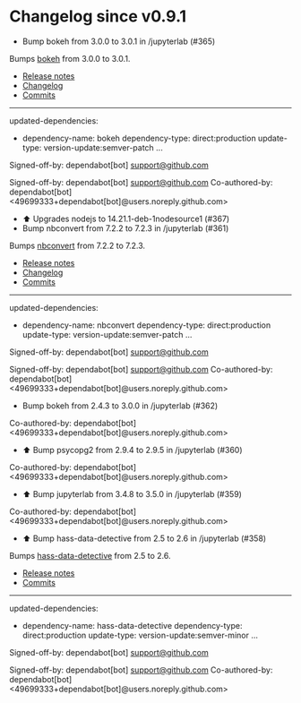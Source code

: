 # Changelog since v0.9.1
- Bump bokeh from 3.0.0 to 3.0.1 in /jupyterlab (#365)

Bumps [bokeh](https://github.com/bokeh/bokeh) from 3.0.0 to 3.0.1.
- [Release notes](https://github.com/bokeh/bokeh/releases)
- [Changelog](https://github.com/bokeh/bokeh/blob/3.0.1/docs/CHANGELOG)
- [Commits](https://github.com/bokeh/bokeh/compare/3.0.0...3.0.1)

---
updated-dependencies:
- dependency-name: bokeh
  dependency-type: direct:production
  update-type: version-update:semver-patch
...

Signed-off-by: dependabot[bot] <support@github.com>

Signed-off-by: dependabot[bot] <support@github.com>
Co-authored-by: dependabot[bot] <49699333+dependabot[bot]@users.noreply.github.com> 
- ⬆️ Upgrades nodejs to 14.21.1-deb-1nodesource1 (#367) 
- Bump nbconvert from 7.2.2 to 7.2.3 in /jupyterlab (#361)

Bumps [nbconvert](https://github.com/jupyter/nbconvert) from 7.2.2 to 7.2.3.
- [Release notes](https://github.com/jupyter/nbconvert/releases)
- [Changelog](https://github.com/jupyter/nbconvert/blob/main/CHANGELOG.md)
- [Commits](https://github.com/jupyter/nbconvert/compare/v7.2.2...v7.2.3)

---
updated-dependencies:
- dependency-name: nbconvert
  dependency-type: direct:production
  update-type: version-update:semver-patch
...

Signed-off-by: dependabot[bot] <support@github.com>

Signed-off-by: dependabot[bot] <support@github.com>
Co-authored-by: dependabot[bot] <49699333+dependabot[bot]@users.noreply.github.com> 
- Bump bokeh from 2.4.3 to 3.0.0 in /jupyterlab (#362)

Co-authored-by: dependabot[bot] <49699333+dependabot[bot]@users.noreply.github.com> 
- ⬆️ Bump psycopg2 from 2.9.4 to 2.9.5 in /jupyterlab (#360)

Co-authored-by: dependabot[bot] <49699333+dependabot[bot]@users.noreply.github.com> 
- ⬆️ Bump jupyterlab from 3.4.8 to 3.5.0 in /jupyterlab (#359)

Co-authored-by: dependabot[bot] <49699333+dependabot[bot]@users.noreply.github.com> 
- ⬆️ Bump hass-data-detective from 2.5 to 2.6 in /jupyterlab (#358)

Bumps [hass-data-detective](https://github.com/robmarkcole/HASS-data-detective) from 2.5 to 2.6.
- [Release notes](https://github.com/robmarkcole/HASS-data-detective/releases)
- [Commits](https://github.com/robmarkcole/HASS-data-detective/compare/v2.5...v2.6)

---
updated-dependencies:
- dependency-name: hass-data-detective
  dependency-type: direct:production
  update-type: version-update:semver-minor
...

Signed-off-by: dependabot[bot] <support@github.com>

Signed-off-by: dependabot[bot] <support@github.com>
Co-authored-by: dependabot[bot] <49699333+dependabot[bot]@users.noreply.github.com> 
